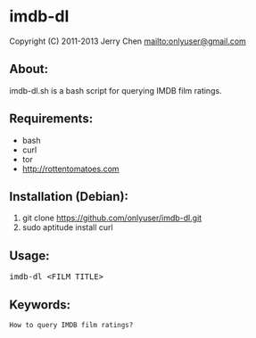 imdb-dl
=======

Copyright (C) 2011-2013 Jerry Chen <mailto:onlyuser@gmail.com>

About:
------

imdb-dl.sh is a bash script for querying IMDB film ratings.

Requirements:
-------------

* bash
* curl
* tor
* http://rottentomatoes.com

Installation (Debian):
----------------------

1. git clone https://github.com/onlyuser/imdb-dl.git
2. sudo aptitude install curl

Usage:
------

<pre>
imdb-dl &lt;FILM_TITLE&gt;
</pre>

Keywords:
---------

    How to query IMDB film ratings?
